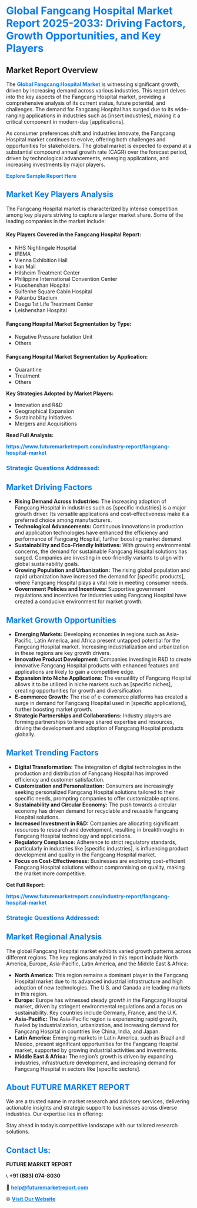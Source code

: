<h1 style="color: #007BFF;">Global Fangcang Hospital Market Report 2025-2033: Driving Factors, Growth Opportunities, and Key Players</h1>

<section id="overview">
<h2>Market Report Overview</h2>
<p>The <a href="https://www.futuremarketreport.com/industry-report/fangcang-hospital-market" style="color: #007BFF; text-decoration: none;"><strong>Global Fangcang Hospital Market</strong></a> is witnessing significant growth, driven by increasing demand across various industries. This report delves into the key aspects of the Fangcang Hospital market, providing a comprehensive analysis of its current status, future potential, and challenges. The demand for Fangcang Hospital has surged due to its wide-ranging applications in industries such as [insert industries], making it a critical component in modern-day [applications].</p>
<p>As consumer preferences shift and industries innovate, the Fangcang Hospital market continues to evolve, offering both challenges and opportunities for stakeholders. The global market is expected to expand at a substantial compound annual growth rate (CAGR) over the forecast period, driven by technological advancements, emerging applications, and increasing investments by major players.</p>
</section>

<section id="overview">
<p><a href="https://www.futuremarketreport.com/request-sample/reportId=78796" style="color: #007BFF; text-decoration: none;"><strong>Explore Sample Report Here</strong></a></p>
</section>

<section id="key-players">
<h2 style="color: #007BFF;">Market Key Players Analysis</h2>
<p>The Fangcang Hospital market is characterized by intense competition among key players striving to capture a larger market share. Some of the leading companies in the market include:</p>
<h4>Key Players Covered in the Fangcang Hospital Report:</h4>
<ul><li>NHS Nightingale Hospital</li><li>IFEMA</li><li>Vienna Exhibition Hall</li><li>Iran Mall</li><li>Hilsheim Treatment Center</li><li>Philippine International Convention Center</li><li>Huoshenshan Hospital</li><li>Suifenhe Square Cabin Hospital</li><li>Pakanbu Stadium</li><li>Daegu 1st Life Treatment Center</li><li>Leishenshan Hospital</li></ul>
<h4>Fangcang Hospital Market Segmentation by Type:</h4>
<ul><li>Negative Pressure Isolation Unit</li><li>Others</li></ul>

<h4>Fangcang Hospital Market Segmentation by Application:</h4>
<ul><li>Quarantine</li><li>Treatment</li><li>Others</li></ul>
<p><strong>Key Strategies Adopted by Market Players:</strong></p>
<ul>
<li>Innovation and R&D</li>
<li>Geographical Expansion</li>
<li>Sustainability Initiatives</li>
<li>Mergers and Acquisitions</li>
</ul>
</section>

<section>
<p><strong>Read Full Analysis: </strong></p><a href="https://www.futuremarketreport.com/industry-report/fangcang-hospital-market" style="color: #007BFF; text-decoration: none;"><strong>https://www.futuremarketreport.com/industry-report/fangcang-hospital-market</strong></a>
<h3 style="color: #007BFF;">Strategic Questions Addressed:</h3>
</section>

<section id="driving-factors">
<h2 style="color: #007BFF;">Market Driving Factors</h2>
<ul>
<li><strong>Rising Demand Across Industries:</strong> The increasing adoption of Fangcang Hospital in industries such as [specific industries] is a major growth driver. Its versatile applications and cost-effectiveness make it a preferred choice among manufacturers.</li>
<li><strong>Technological Advancements:</strong> Continuous innovations in production and application technologies have enhanced the efficiency and performance of Fangcang Hospital, further boosting market demand.</li>
<li><strong>Sustainability and Eco-Friendly Initiatives:</strong> With growing environmental concerns, the demand for sustainable Fangcang Hospital solutions has surged. Companies are investing in eco-friendly variants to align with global sustainability goals.</li>
<li><strong>Growing Population and Urbanization:</strong> The rising global population and rapid urbanization have increased the demand for [specific products], where Fangcang Hospital plays a vital role in meeting consumer needs.</li>
<li><strong>Government Policies and Incentives:</strong> Supportive government regulations and incentives for industries using Fangcang Hospital have created a conducive environment for market growth.</li>
</ul>
</section>

<section id="growth-opportunities">
<h2 style="color: #007BFF;">Market Growth Opportunities</h2>
<ul>
<li><strong>Emerging Markets:</strong> Developing economies in regions such as Asia-Pacific, Latin America, and Africa present untapped potential for the Fangcang Hospital market. Increasing industrialization and urbanization in these regions are key growth drivers.</li>
<li><strong>Innovative Product Development:</strong> Companies investing in R&D to create innovative Fangcang Hospital products with enhanced features and applications are likely to gain a competitive edge.</li>
<li><strong>Expansion into Niche Applications:</strong> The versatility of Fangcang Hospital allows it to be utilized in niche markets such as [specific niches], creating opportunities for growth and diversification.</li>
<li><strong>E-commerce Growth:</strong> The rise of e-commerce platforms has created a surge in demand for Fangcang Hospital used in [specific applications], further boosting market growth.</li>
<li><strong>Strategic Partnerships and Collaborations:</strong> Industry players are forming partnerships to leverage shared expertise and resources, driving the development and adoption of Fangcang Hospital products globally.</li>
</ul>
</section>

<section id="trending-factors">
<h2 style="color: #007BFF;">Market Trending Factors</h2>
<ul>
<li><strong>Digital Transformation:</strong> The integration of digital technologies in the production and distribution of Fangcang Hospital has improved efficiency and customer satisfaction.</li>
<li><strong>Customization and Personalization:</strong> Consumers are increasingly seeking personalized Fangcang Hospital solutions tailored to their specific needs, prompting companies to offer customizable options.</li>
<li><strong>Sustainability and Circular Economy:</strong> The push towards a circular economy has driven demand for recyclable and reusable Fangcang Hospital solutions.</li>
<li><strong>Increased Investment in R&D:</strong> Companies are allocating significant resources to research and development, resulting in breakthroughs in Fangcang Hospital technology and applications.</li>
<li><strong>Regulatory Compliance:</strong> Adherence to strict regulatory standards, particularly in industries like [specific industries], is influencing product development and quality in the Fangcang Hospital market.</li>
<li><strong>Focus on Cost-Effectiveness:</strong> Businesses are exploring cost-efficient Fangcang Hospital solutions without compromising on quality, making the market more competitive.</li>
</ul>
</section>

<section>
<p><strong>Get Full Report: </strong></p><a href="https://www.futuremarketreport.com/industry-report/fangcang-hospital-market" style="color: #007BFF; text-decoration: none;"><strong>https://www.futuremarketreport.com/industry-report/fangcang-hospital-market</strong></a>
<h3 style="color: #007BFF;">Strategic Questions Addressed:</h3>
</section>


<section id="regional-analysis">
<h2 style="color: #007BFF;">Market Regional Analysis</h2>
<p>The global Fangcang Hospital market exhibits varied growth patterns across different regions. The key regions analyzed in this report include North America, Europe, Asia-Pacific, Latin America, and the Middle East & Africa:</p>
<ul>
<li><strong>North America:</strong> This region remains a dominant player in the Fangcang Hospital market due to its advanced industrial infrastructure and high adoption of new technologies. The U.S. and Canada are leading markets in this region.</li>
<li><strong>Europe:</strong> Europe has witnessed steady growth in the Fangcang Hospital market, driven by stringent environmental regulations and a focus on sustainability. Key countries include Germany, France, and the U.K.</li>
<li><strong>Asia-Pacific:</strong> The Asia-Pacific region is experiencing rapid growth, fueled by industrialization, urbanization, and increasing demand for Fangcang Hospital in countries like China, India, and Japan.</li>
<li><strong>Latin America:</strong> Emerging markets in Latin America, such as Brazil and Mexico, present significant opportunities for the Fangcang Hospital market, supported by growing industrial activities and investments.</li>
<li><strong>Middle East & Africa:</strong> The region’s growth is driven by expanding industries, infrastructure development, and increasing demand for Fangcang Hospital in sectors like [specific sectors].</li>
</ul>
</section>

<footer>
<h2 style="color: #007BFF;">About FUTURE MARKET REPORT</h2>
<p>We are a trusted name in market research and advisory services, delivering actionable insights and strategic support to businesses across diverse industries. Our expertise lies in offering:</p>

<p>Stay ahead in today’s competitive landscape with our tailored research solutions.</p>

<h2 style="color: #007BFF;">Contact Us:</h2>
<p><strong>FUTURE MARKET REPORT</strong></p>
<p>📞 <strong>+91 (883) 074-8030</strong></p>
<p>📧 <strong><a href="mailto:help@futuremarketreport.com" style="color: #007BFF;">help@futuremarketreport.com</a></strong></p>
<p>🌐 <strong><a href="https://www.futuremarketreport.com/" style="color: #007BFF;">Visit Our Website</a></strong></p>
</footer>